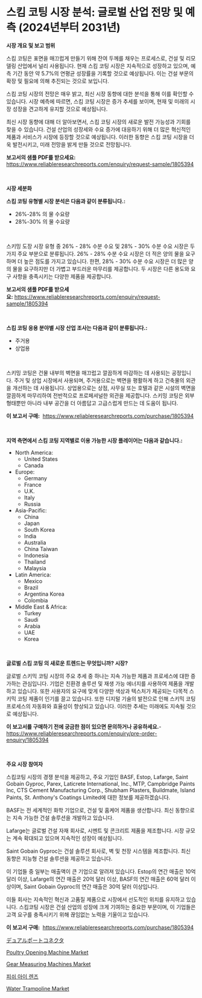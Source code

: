 <p><h1>스킴 코팅 시장 분석: 글로벌 산업 전망 및 예측 (2024년부터 2031년)</h1></p><p><strong>시장 개요 및 보고 범위</strong></p>
<p><p>스킴 코팅은 표면을 매끄럽게 만들기 위해 잔여 두께를 채우는 프로세스로, 건설 및 리모델링 산업에서 널리 사용됩니다. 현재 스킴 코팅 시장은 지속적으로 성장하고 있으며, 예측 기간 동안 약 5.7%의 연평균 성장률을 기록할 것으로 예상됩니다. 이는 건설 부문의 확장 및 필요에 의해 추진되는 것으로 보입니다.</p><p>스킴 코팅 시장의 전망은 매우 밝고, 최신 시장 동향에 대한 분석을 통해 이를 확인할 수 있습니다. 시장 예측에 따르면, 스킴 코팅 시장은 증가 추세를 보이며, 현재 및 미래의 시장 성장을 견고하게 유지할 것으로 예상됩니다.</p><p>최신 시장 동향에 대해 더 알아보면서, 스킴 코팅 시장의 새로운 발전 가능성과 기회를 찾을 수 있습니다. 건설 산업의 성장세와 수요 증가에 대응하기 위해 더 많은 혁신적인 제품과 서비스가 시장에 등장할 것으로 예상됩니다. 이러한 동향은 스킴 코팅 시장을 더욱 발전시키고, 미래 전망을 밝게 만들 것으로 전망됩니다.</p></p>
<p><strong>보고서의 샘플 PDF를 받으세요:</strong> <a href="https://www.reliableresearchreports.com/enquiry/request-sample/1805394">https://www.reliableresearchreports.com/enquiry/request-sample/1805394</a></p>
<p>&nbsp;</p>
<p><strong>시장 세분화</strong></p>
<p><strong>스킴 코팅 유형별 시장 분석은 다음과 같이 분류됩니다.:</strong></p>
<p><ul><li>26%-28% 의 물 수요량</li><li>28%-30% 의 물 수요량</li></ul></p>
<p>&nbsp;</p>
<p><p>스키밍 도장 시장 유형 중 26% - 28% 수분 수요 및 28% - 30% 수분 수요 시장은 두 가지 주요 부분으로 분류됩니다. 26% - 28% 수분 수요 시장은 더 적은 양의 물을 요구하며 더 높은 점도를 가지고 있습니다. 한편, 28% - 30% 수분 수요 시장은 더 많은 양의 물을 요구하지만 더 가볍고 부드러운 마무리를 제공합니다. 두 시장은 다른 용도와 요구 사항을 충족시키는 다양한 제품을 제공합니다.</p></p>
<p><strong>보고서의 샘플 PDF를 받으세요:</strong>&nbsp;<a href="https://www.reliableresearchreports.com/enquiry/request-sample/1805394">https://www.reliableresearchreports.com/enquiry/request-sample/1805394</a></p>
<p>&nbsp;</p>
<p><strong> 스킴 코팅 응용 분야별 시장 산업 조사는 다음과 같이 분류됩니다.:</strong></p>
<p><ul><li>주거용</li><li>상업용</li></ul></p>
<p>&nbsp;</p>
<p><p>스키밍 코팅은 건물 내부의 벽면을 매끄럽고 깔끔하게 마감하는 데 사용되는 공정입니다. 주거 및 상업 시장에서 사용되며, 주거용으로는 벽면을 평활하게 하고 건축물의 외관을 개선하는 데 사용됩니다. 상업용으로는 상점, 사무실 또는 호텔과 같은 시설의 벽면을 깔끔하게 마무리하여 전반적으로 프로페셔널한 외관을 제공합니다. 스키밍 코팅은 외부 형태뿐만 아니라 내부 공간을 더 아름답고 고급스럽게 만드는 데 도움이 됩니다.</p></p>
<p><strong>이 보고서 구매:</strong>&nbsp; <a href="https://www.reliableresearchreports.com/purchase/1805394">https://www.reliableresearchreports.com/purchase/1805394</a></p>
<p>&nbsp;</p>
<p><strong>지역 측면에서 스킴 코팅 지역별로 이용 가능한 시장 플레이어는 다음과 같습니다.:</strong></p>
<p><ul>
    <li>
        North America:
        <ul>
            <li>United States</li>
            <li>Canada</li>
        </ul>
    </li>
    <li>
        Europe:
        <ul>
            <li>Germany</li>
            <li>France</li>
            <li>U.K.</li>
            <li>Italy</li>
            <li>Russia</li>
        </ul>
    </li>
    <li>
        Asia-Pacific:
        <ul>
            <li>China</li>
            <li>Japan</li>
            <li>South Korea</li>
            <li>India</li>
            <li>Australia</li>
            <li>China Taiwan</li>
            <li>Indonesia</li>
            <li>Thailand</li>
            <li>Malaysia</li>
        </ul>
    </li>
    <li>
        Latin America:
        <ul>
            <li>Mexico</li>
            <li>Brazil</li>
            <li>Argentina Korea</li>
            <li>Colombia</li>
        </ul>
    </li>
    <li>
        Middle East & Africa:
        <ul>
            <li>Turkey</li>
            <li>Saudi</li>
            <li>Arabia</li>
            <li>UAE</li>
            <li>Korea</li>
        </ul>
    </li>
    </ul></p>
<p>&nbsp;</p>
<p><strong>글로벌 스킴 코팅 의 새로운 트렌드는 무엇입니까? 시장?</strong></p>
<p><p>글로벌 스키믹 코팅 시장의 주요 추세 중 하나는 지속 가능한 제품과 프로세스에 대한 증가하는 관심입니다. 기업은 친환경 솔루션 및 재생 가능 에너지를 사용하여 제품을 개발하고 있습니다. 또한 사용자의 요구에 맞게 다양한 색상과 텍스처가 제공되는 다목적 스키믹 코팅 제품이 인기를 끌고 있습니다. 또한 디지털 기술의 발전으로 인해 스키믹 코팅 프로세스의 자동화와 효율성이 향상되고 있습니다. 이러한 추세는 미래에도 지속될 것으로 예상됩니다.</p></p>
<p><strong>이 보고서를 구매하기 전에 궁금한 점이 있으면 문의하거나 공유하세요.</strong>- <a href="https://www.reliableresearchreports.com/enquiry/pre-order-enquiry/1805394">https://www.reliableresearchreports.com/enquiry/pre-order-enquiry/1805394</a></p>
<p>&nbsp;</p>
<p><strong>주요 시장 참여자</strong></p>
<p><p>스킴코팅 시장의 경쟁 분석을 제공하고, 주요 기업인 BASF, Estop, Lafarge, Saint Gobain Gyproc, Parex, Laticrete International, Inc., MTP, Campbridge Paints Inc, CTS Cement Manufacturing Corp., Shubham Plasters, Buildmate, Island Paints, St. Anthony's Coatings Limited에 대한 정보를 제공하겠습니다.</p><p>BASF는 전 세계적인 화학 기업으로, 건설 및 홈케어 제품을 생산합니다. 최신 동향으로는 지속 가능한 건설 솔루션을 개발하고 있습니다.</p><p>Lafarge는 글로벌 건설 자재 회사로, 시멘트 및 콘크리트 제품을 제조합니다. 시장 규모는 계속 확대되고 있으며 지속적인 성장이 예상됩니다.</p><p>Saint Gobain Gyproc는 건설 솔루션 회사로, 벽 및 천장 시스템을 제조합니다. 최신 동향은 지능형 건설 솔루션을 제공하고 있습니다.</p><p>이 기업들 중 일부는 매출액이 큰 기업으로 알려져 있습니다. Estop의 연간 매출은 10억 달러 이상, Lafarge의 연간 매출은 20억 달러 이상, BASF의 연간 매출은 60억 달러 이상이며, Saint Gobain Gyproc의 연간 매출은 30억 달러 이상입니다.</p><p>이들 회사는 지속적인 혁신과 고품질 제품으로 시장에서 선도적인 위치를 유지하고 있습니다. 스킴코팅 시장은 건설 산업의 성장에 크게 기여하는 중요한 부문이며, 이 기업들은 고객 요구를 충족시키기 위해 끊임없는 노력을 기울이고 있습니다.</p></p>
<p><strong>이 보고서 구매:</strong>&nbsp;&nbsp;<a href="https://www.reliableresearchreports.com/purchase/1805394">https://www.reliableresearchreports.com/purchase/1805394</a></p>
<p><p><a href="https://github.com/cnnriuez22368/Market-Research-Report-List-1/blob/main/82884665091.md">デュアルポートコネクタ</a></p><p><a href="https://issuu.com/reportprime-2/docs/poultry-opening-machine-market-size-2030.pptx">Poultry Opening Machine Market</a></p><p><a href="https://view.publitas.com/reportprime-1/gear-measuring-machines-market-offers-provide-insightful-data-for-the-time-period-from-2024-to-2031-and-also-provide-analysis-based-on-application-type-and-region/">Gear Measuring Machines Market</a></p><p><a href="https://github.com/vs10l4sfg5c/Market-Research-Report-List-1/blob/main/60703584664.md">피쉬 아이 렌즈</a></p><p><a href="https://github.com/RickHolmes3/Market-Research-Report-List-4/blob/main/water-trampoline-market.md">Water Trampoline Market</a></p></p>
